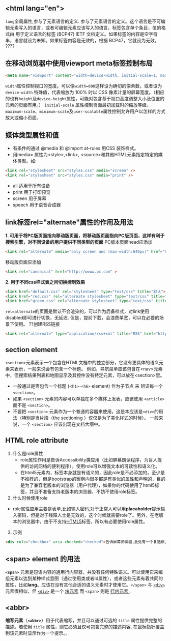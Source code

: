 ## \<html lang="en">
`lang`全局属性,参与了元素语言的定义. 参与了元素语言的定义。这个语言是不可编辑元素写入的语言，或者可编辑元素应该写入的语言。标签包含单个条目，值的格式由 用于定义语言的标签 (BCP47) IETF 文档定义。如果标签的内容是空字符串，语言就设为未知。如果标签内容是无效的，根据 BCP47，它就设为无效。
????

## 在移动浏览器中使用viewport meta标签控制布局
```html
<meta name="viewport" content="width=device-width, initial-scale=1, maximum-scale=1">
```
`width`属性控制视口的宽度。可以像`width=600`这样设为确切的像素数，或者设为`device-width` 特殊值，代表缩放为 100% 时以 CSS 像素计量的屏幕宽度。（相应的也有`height`及`device-height`属性，可能对包含基于视口高度调整大小及位置的元素的页面有用。）
`initial-scale` 属性控制页面最初加载时的缩放等级。`maximum-scale`、`minimum-scale`及`user-scalable`属性控制允许用户以怎样的方式放大或缩小页面。

## 媒体类型属性和值
- 有条件的通过 @media 和 @import at-rules 用CSS 装饰样式。
- 用media= 属性为\<style>,\<link>, \<source>和其他HTML元素指定特定的媒体类型。如:
```html
<link rel="stylesheet" src="styles.css" media="screen" />
<link rel="stylesheet" src="styles.css" media="print" />
```
- all 适用于所有设备
- print 用于打印预览
- screen 用于屏幕
- speech 用于语音合成器

## link标签rel="alternate"属性的作用及用法
**1. 可用于将PC版页面指向移动版页面，将移动版页面指向PC版页面，这样有利于搜索引擎，对不同设备的用户提供不同类型的页面**
PC版本页面head应添加
```html
<link rel="alternate" media="only screen and (max-width:640px)" href="http://m.mobile.com" >
```
移动版页面应添加
```html
<link rel="canonical" href="http://wwww.pc.com" >
```
**2. 用于不同css样式表之间切换控制效果**
```html
<link href="default.css" rel="stylesheet" type="text/css" title="默认">
<link href="red.css" rel="alternate stylesheet" type="text/css" title="红色">
<link href="green.css" rel="alternate stylesheet" type="text/css" title="绿色">
```
`rel=alternate`的页面是默认不会渲染的，可以作为后备样式，对link使用disabled即可进行切换，无延迟.
但是，提前下载，会浪费单宽，可以在必要的场景下使用。
??创建RSS链接
```html
<link rel="alternate" type="application/rss+xml" title="RSS" href="http://www.csszengarden.com/zengarden.xml">
```

## section element
`<section>`元素表示一个包含在HTML文档中的独立部分，它没有更具体的语义元素来表示，一般来说会有包含一个标题。
例如，导航菜单应该包含在\<nav>元素中，但搜索结果列表和地图显示及其控件没有特定元素，可以放在\<section>里。
- 一般通过是否包含一个标题 (<`h1>-<h6>` element) 作为子节点 来 辨识每一个`<section>`。
- 如果 `<section>` 元素的内容可以单独在多个媒体上发表，应该使用 `<article>` 而不是 `<section>`。
- 不要把 `<section>` 元素作为一个普通的容器来使用，这是本应该是`<div>`的用法（特别是当片段（the sectioning ）仅仅是为了美化样式的时候）。 一般来说，一个 `<section>` 应该出现在文档大纲中。



## HTML role attribute
1. 什么是role属性
   - role属性作用是告诉Accessibility类应用（比如屏幕朗读程序，为盲人提供的访问网络的便利程序）。使用role可以增强文本的可读性和语义化。
   - 在html5元素内，标签本身就是有语义的，因此role是不必添加的，至少是不推荐的，但是bootstrap的案例内很多都是有类似的属性和声明的，目的是为了兼容老版本的浏览器（用户代理），如果你的代码使用了html5标签，并且不准备支持老版本的浏览器，不妨不使用role标签。
2. 什么时候使用role
- role属性应用主要是表单,比如输入密码,对于正常人可以用**placaholder**提示输入密码，但是对于残障人士是无效的，这个时候就需要role了。另外，在老版本的浏览器中，由于不支持[HTML5](http://lib.csdn.net/base/html5)标签，所以有必要使用role属性。
3. 示例
```html
<div role="checkbox" aria-checked="checked">告诉屏幕阅读器,此处有一个复选框,且已经被选中</div>
```


## \<span> element 的用法
**`<span>`** 元素是短语内容的通用行内容器，并没有任何特殊语义。可以使用它来编组元素以达到某种样式意图（通过使用类或者Id属性），或者这些元素有着共同的属性，比如**lang**。应该在没有其他合适的语义元素时才使用它。`</span>` 与 [`<div>`](https://developer.mozilla.org/zh-CN/docs/Web/HTML/Element/div) 元素很相似，但 [`<div>`](https://developer.mozilla.org/zh-CN/docs/Web/HTML/Element/div) 是一个 [块元素](https://developer.mozilla.org/en-US/docs/HTML/Block-level_elements) 而 `<span>` 则是 [行内元素 ](https://developer.mozilla.org/en-US/docs/HTML/Inline_elements).


## \<abbr>
**缩写元素**（**`<abbr>`**）用于代表缩写，并且可以通过可选的 `title` 属性提供完整的描述。若使用 `title` 属性，则它必须且仅可包含完整的描述内容, 在鼠标指针覆盖到该元素时显示作为一个提示。。

